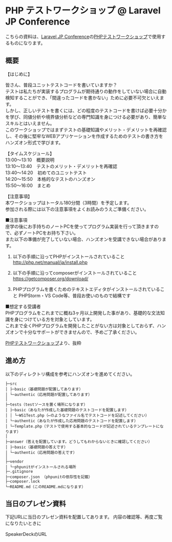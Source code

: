 # PHP テストワークショップ @ Laravel JP Conference

こちらの資料は、[Laravel JP Conference](https://conference2019.laravel.jp/)の[PHPテストワークショップ](https://fortee.jp/laravel-jp-conference-2019/proposal/f3964b26-c9db-4ee5-abee-c9b0ea51db7f)で使用するものになります。

## 概要

【はじめに】

皆さん、普段ユニットテストコードを書いていますか？  
テストは私たちが実装するプログラムが期待通りの動作をしていない場合に自動検知することができ、「間違ったコードを書かない」ために必要不可欠といえます。  
しかし、正しいテストを書くには、どの程度のテストコードを書けば必要十分かを学び、同値分析や境界値分析などの専門知識を身につける必要があり、簡単なスキルとはいえません。  
このワークショップではまずテストの基礎知識やメリット・デメリットを再確認し、その後に堅牢なWEBアプリケーションを作成するためのテストの書き方をハンズオン形式で学びます。  

【タイムスケジュール】  
13:00～13:10　概要説明  
13:10～13:40　テストのメリット・デメリットを再確認  
13:40～14:20　初めてのユニットテスト  
14:20～15:50　本格的なテストのハンズオン  
15:50～16:00　まとめ  

【注意事項】  
本ワークショップはトータル180分間（3時間）を予定します。  
参加される際には以下の注意事項をよくお読みのうえご準備ください。  

■注意事項  
座学の後にお手持ちのノートPCを使ってプログラム実装を行って頂きますので、必ずノートPCをお持ち下さい。  
また以下の準備が完了していない場合、ハンズオンを受講できない場合があります。  

1. 以下の手順に沿ってPHPがインストールされていること
http://php.net/manual/ja/install.php

2. 以下の手順に沿ってcomposerがインストールされていること
https://getcomposer.org/download/

3. PHPプログラムを書くためのテキストエディタがインストールされていること
PHPStorm・VS Code等、普段お使いのもので結構です

■想定する受講者  
PHPプログラムをこれまでに概ね3ヶ月以上開発した事があり、基礎的な文法知識を身につけている方を対象としています。  
これまで全くPHPプログラムを開発したことがない方は対象としておらず、ハンズオンで十分なサポートができませんので、予めご了承ください。  

[PHPテストワークショップ](https://fortee.jp/laravel-jp-conference-2019/proposal/f3964b26-c9db-4ee5-abee-c9b0ea51db7f)より、抜粋

## 進め方  
以下のディレクトリ構成を参考にハンズオンを進めてください。

```
├─src
│ ├─basic（基礎問題が配置してあります）
│ └─authentic（応用問題が配置してあります）
│ 
├─tests（testソースを置く場所になります）
│ ├─basic（あなたが作成した基礎問題のテストコードを配置します）
│ │ └─WS1Test.php（←のようなファイル名でテストコードを記述してください）
│ └─authentic（あなたが作成した応用問題のテストコードを配置します）
│ └─Template.php（テストで使用する基本的なコードが記述されているテンプレートになります）
│ 
├─answer（答えを配置しています。どうしてもわからないときに確認してください）
│ ├─basic（基礎問題の答えです）
│ └─authentic（応用問題の答えです）
│ 
├─vendor
│ └─phpunitがインストールされる場所
├─.gitignore
├─composer.json （phpunitの依存性を記載）
├─composer.lock
└─README.md（このREADME.mdになります）
```

## 当日のプレゼン資料

下記URLに当日のプレゼン資料を配置してあります。
内容の確認等、再度ご覧になりたいときに

SpeakerDeckのURL